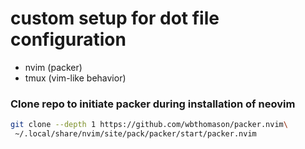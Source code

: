 # custom setup for dot file configuration

+ nvim (packer)
+ tmux (vim-like behavior)

### Clone repo to initiate packer during installation of neovim
```bash
git clone --depth 1 https://github.com/wbthomason/packer.nvim\
 ~/.local/share/nvim/site/pack/packer/start/packer.nvim
